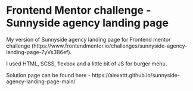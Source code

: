 # Frontend Mentor challenge - Sunnyside agency landing page

<p>
  My version of Sunnyside agency landing page for Frontend mentor challenge (https://www.frontendmentor.io/challenges/sunnyside-agency-landing-page-7yVs3B6ef).
</p>
<p>I used HTML, SCSS, flexbox and a little bit of JS for burger menu.</p>
<p>Solution page can be found here - https://alexattt.github.io/sunnyside-agency-landing-page-main/</p>
